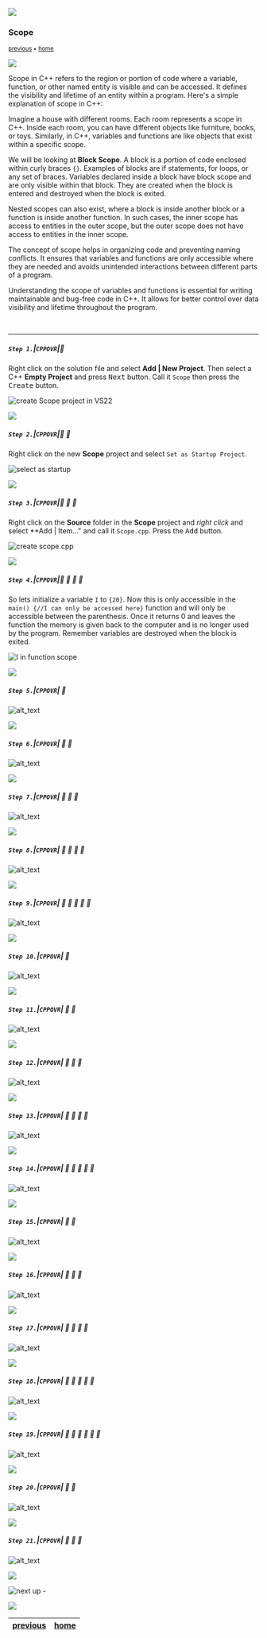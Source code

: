 ![](../images/line3.png)

### Scope

<sub>[previous](../selection/README.md#user-content-selection-and-iteration) • [home](../README.md#user-content-ue5-cpp-overview)</sub>

![](../images/line3.png)

Scope in C++ refers to the region or portion of code where a variable, function, or other named entity is visible and can be accessed. It defines the visibility and lifetime of an entity within a program. Here's a simple explanation of scope in C++:

Imagine a house with different rooms. Each room represents a scope in C++. Inside each room, you can have different objects like furniture, books, or toys. Similarly, in C++, variables and functions are like objects that exist within a specific scope.

We will be looking at **Block Scope**. A block is a portion of code enclosed within curly braces `{}`. Examples of blocks are if statements, for loops, or any set of braces. Variables declared inside a block have block scope and are only visible within that block. They are created when the block is entered and destroyed when the block is exited.

Nested scopes can also exist, where a block is inside another block or a function is inside another function. In such cases, the inner scope has access to entities in the outer scope, but the outer scope does not have access to entities in the inner scope.

The concept of scope helps in organizing code and preventing naming conflicts. It ensures that variables and functions are only accessible where they are needed and avoids unintended interactions between different parts of a program.

Understanding the scope of variables and functions is essential for writing maintainable and bug-free code in C++. It allows for better control over data visibility and lifetime throughout the program.

<br>

---

##### `Step 1.`\|`CPPOVR`|:small_blue_diamond:
Right click on the solution file and select **Add | New Project**.  Then select a C++ **Empty Project** and press <kbd>Next</kbd> button.  Call it `Scope` then press the <kbd>Create</kbd> button.  

![create Scope project in VS22](images/createScopeProject.png)

![](../images/line2.png)

##### `Step 2.`\|`CPPOVR`|:small_blue_diamond: :small_blue_diamond: 

Right click on the new **Scope** project and select `Set as Startup Project`.  

![select as startup](images/setAsStartup.png)

![](../images/line2.png)

##### `Step 3.`\|`CPPOVR`|:small_blue_diamond: :small_blue_diamond: :small_blue_diamond:

Right click on the **Source** folder in the **Scope** project and *right click* and select **Add | Item..." and call it `Scope.cpp`.  Press the <kbd>Add</kbd> button.

![create scope.cpp](images/addScopedotcpp.png)

![](../images/line2.png)

##### `Step 4.`\|`CPPOVR`|:small_blue_diamond: :small_blue_diamond: :small_blue_diamond: :small_blue_diamond:

So lets initialize a variable `I` to `{20}`.  Now this is only accessible in the `main() {//I can only be accessed here}` function and will only be accessible between the parenthesis.  Once it returns 0 and leaves the function the memory is given back to the computer and is no longer used by the program. Remember variables are destroyed when the block is exited.

![I in function scope](images/topFunctionScope.png)

![](../images/line2.png)

##### `Step 5.`\|`CPPOVR`| :small_orange_diamond:

![alt_text](images/.png)

![](../images/line2.png)

##### `Step 6.`\|`CPPOVR`| :small_orange_diamond: :small_blue_diamond:

![alt_text](images/.png)

![](../images/line2.png)

##### `Step 7.`\|`CPPOVR`| :small_orange_diamond: :small_blue_diamond: :small_blue_diamond:

![alt_text](images/.png)

![](../images/line2.png)

##### `Step 8.`\|`CPPOVR`| :small_orange_diamond: :small_blue_diamond: :small_blue_diamond: :small_blue_diamond:

![alt_text](images/.png)

![](../images/line2.png)

##### `Step 9.`\|`CPPOVR`| :small_orange_diamond: :small_blue_diamond: :small_blue_diamond: :small_blue_diamond: :small_blue_diamond:

![alt_text](images/.png)

![](../images/line2.png)

##### `Step 10.`\|`CPPOVR`| :large_blue_diamond:

![alt_text](images/.png)

![](../images/line2.png)

##### `Step 11.`\|`CPPOVR`| :large_blue_diamond: :small_blue_diamond: 

![alt_text](images/.png)

![](../images/line2.png)

##### `Step 12.`\|`CPPOVR`| :large_blue_diamond: :small_blue_diamond: :small_blue_diamond: 

![alt_text](images/.png)

![](../images/line2.png)

##### `Step 13.`\|`CPPOVR`| :large_blue_diamond: :small_blue_diamond: :small_blue_diamond:  :small_blue_diamond: 

![alt_text](images/.png)

![](../images/line2.png)

##### `Step 14.`\|`CPPOVR`| :large_blue_diamond: :small_blue_diamond: :small_blue_diamond: :small_blue_diamond:  :small_blue_diamond: 

![alt_text](images/.png)

![](../images/line2.png)

##### `Step 15.`\|`CPPOVR`| :large_blue_diamond: :small_orange_diamond: 

![alt_text](images/.png)

![](../images/line2.png)

##### `Step 16.`\|`CPPOVR`| :large_blue_diamond: :small_orange_diamond:   :small_blue_diamond: 

![alt_text](images/.png)

![](../images/line2.png)

##### `Step 17.`\|`CPPOVR`| :large_blue_diamond: :small_orange_diamond: :small_blue_diamond: :small_blue_diamond:

![alt_text](images/.png)

![](../images/line2.png)

##### `Step 18.`\|`CPPOVR`| :large_blue_diamond: :small_orange_diamond: :small_blue_diamond: :small_blue_diamond: :small_blue_diamond:

![alt_text](images/.png)

![](../images/line2.png)

##### `Step 19.`\|`CPPOVR`| :large_blue_diamond: :small_orange_diamond: :small_blue_diamond: :small_blue_diamond: :small_blue_diamond: :small_blue_diamond:

![alt_text](images/.png)

![](../images/line2.png)

##### `Step 20.`\|`CPPOVR`| :large_blue_diamond: :large_blue_diamond:

![alt_text](images/.png)

![](../images/line2.png)

##### `Step 21.`\|`CPPOVR`| :large_blue_diamond: :large_blue_diamond: :small_blue_diamond:

![alt_text](images/.png)

![](../images/line.png)

<!-- <img src="https://via.placeholder.com/1000x100/45D7CA/000000/?text=Next Up - ADD NEXT PAGE"> -->

![next up - ](images/banner.png)

![](../images/line.png)

| [previous](../selection/README.md#user-content-selection-and-iteration)| [home](../README.md#user-content-ue5-cpp-overview) |
|---|---|
